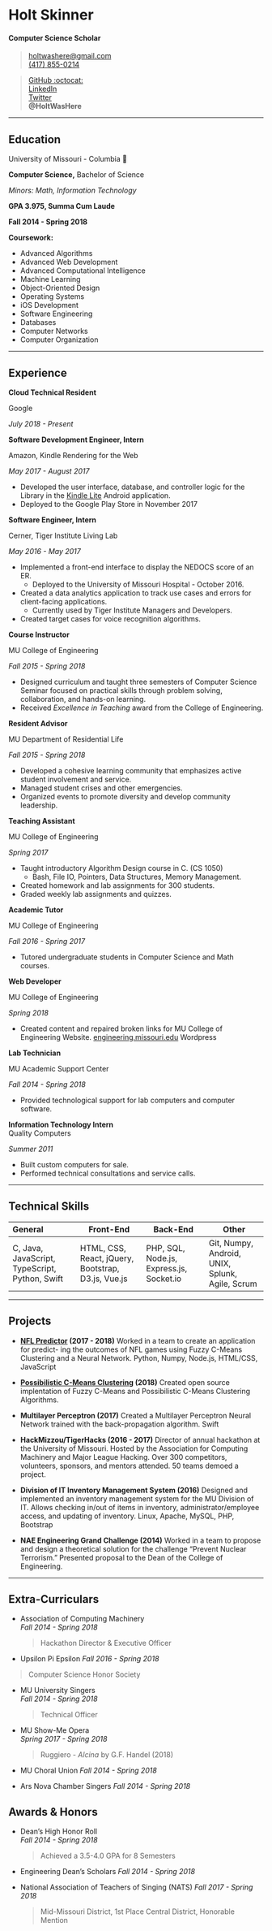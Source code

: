 # Holt Skinner

#### Computer Science Scholar

> [holtwashere@gmail.com](mailto:holtwashere@gmail.com)  
> [\(417\) 855-0214](1-417-855-0214)

> [GitHub :octocat:](https://github.com/HoltWasHere)  
> [LinkedIn](https://linkedin.com/in/HoltWasHere)  
> [Twitter](https://twitter.com/HoltWasHere)  
> **@HoltWasHere**

---

## Education

University of Missouri - Columbia :tiger:

**Computer Science,** Bachelor of Science

_Minors: Math, Information Technology_

**GPA 3.975, Summa Cum Laude**

**Fall 2014 - Spring 2018**

**Coursework:**

* Advanced Algorithms
* Advanced Web Development
* Advanced Computational Intelligence
* Machine Learning
* Object-Oriented Design
* Operating Systems
* iOS Development
* Software Engineering
* Databases
* Computer Networks
* Computer Organization

---

## Experience

**Cloud Technical Resident**

Google

_July 2018 - Present_


**Software Development Engineer, Intern**

Amazon, Kindle Rendering for the Web

_May 2017 - August 2017_

- Developed the user interface, database, and controller logic for the Library in the [Kindle Lite](https://play.google.com/store/apps/details?id=com.amazon.klite&hl=en) Android application.
- Deployed to the Google Play Store in November 2017

**Software Engineer, Intern**

Cerner, Tiger Institute Living Lab

_May 2016 - May 2017_

- Implemented a front-end interface to display the NEDOCS score of an ER.
  - Deployed to the University of Missouri Hospital - October 2016.
- Created a data analytics application to track use cases and errors for client-facing applications.
  - Currently used by Tiger Institute Managers and Developers.
- Created target cases for voice recognition algorithms.

**Course Instructor**

MU College of Engineering

_Fall 2015 - Spring 2018_

* Designed curriculum and taught three semesters of Computer Science Seminar focused on practical skills through problem solving, collaboration, and hands-on learning.
* Received _Excellence in Teaching_ award from the College of Engineering.

**Resident Advisor**

MU Department of Residential Life

_Fall 2015 - Spring 2018_

- Developed a cohesive learning community that emphasizes active student involvement and service.
- Managed student crises and other emergencies.
- Organized events to promote diversity and develop community leadership.

**Teaching Assistant**

MU College of Engineering

*Spring 2017*

- Taught introductory Algorithm Design course in C. (CS 1050)
  - Bash, File IO, Pointers, Data Structures, Memory Management.
- Created homework and lab assignments for 300 students.
- Graded weekly lab assignments and quizzes.

**Academic Tutor**

MU College of Engineering

_Fall 2016 - Spring 2017_

* Tutored undergraduate students in Computer Science and Math courses.

**Web Developer**

MU College of Engineering

_Spring 2018_

* Created content and repaired broken links for MU College of Engineering Website. [engineering.missouri.edu](engineering.missouri.edu) Wordpress

**Lab Technician**

MU Academic Support Center

_Fall 2014 - Spring 2018_

* Provided technological support for lab computers and computer software.

**Information Technology Intern**  
Quality Computers

_Summer 2011_

* Built custom computers for sale.
* Performed technical consultations and service calls.

---

## Technical Skills

| General                                | Front-End                                | Back-End                      | Other                                    |
| :------------------------------------- | ---------------------------------------- | ----------------------------- | ---------------------------------------- |
| C, Java, JavaScript, TypeScript, Python, Swift | HTML, CSS, React, jQuery, Bootstrap, D3.js, Vue.js | PHP, SQL, Node.js, Express.js, Socket.io | Git, Numpy, Android, UNIX, Splunk, Agile, Scrum |

---

## Projects

* **[NFL Predictor](https://github.com/jah3xc/MUCS-Capstone) \(2017 - 2018\)** Worked in a team to create an application for predict- ing the outcomes of NFL games using Fuzzy C-Means Clustering and a Neural Network. Python, Numpy, Node.js, HTML/CSS, JavaScript

* **[Possibilistic C-Means Clustering](https://github.com/holtwashere/PossibilisticCMeans/) \(2018\)** Created open source implentation of Fuzzy C-Means and Possibilistic C-Means Clustering Algorithms.

* **Multilayer Perceptron \(2017\)** Created a Multilayer Perceptron Neural Network trained with the back-propagation algorithm. Swift

* **HackMizzou/TigerHacks \(2016 - 2017\)** Director of annual hackathon at the University of Missouri. Hosted by the Association for Computing Machinery and Major League Hacking. Over 300 competitors, volunteers, sponsors, and mentors attended. 50 teams demoed a project.

* **Division of IT Inventory Management System \(2016\)** Designed and implemented an inventory management system for the MU Division of IT. Allows checking in/out of items in inventory, administrator/employee access, and updating of inventory. Linux, Apache, MySQL, PHP, Bootstrap

* **NAE Engineering Grand Challenge \(2014\)** Worked in a team to propose and design a theoretical solution for the challenge “Prevent Nuclear Terrorism.” Presented proposal to the Dean of the College of Engineering.

---

## Extra-Curriculars

* Association of Computing Machinery  
  _Fall 2014 - Spring 2018_
  > Hackathon Director & Executive Officer

* Upsilon Pi Epsilon
_Fall 2016 - Spring 2018_
> Computer Science Honor Society

* MU University Singers  
  _Fall 2014 - Spring 2018_
  > Technical Officer

* MU Show-Me Opera  
  _Spring 2017 - Spring 2018_
  > Ruggiero - _Alcina_ by G.F. Handel (2018)

* MU Choral Union
  _Fall 2014 - Spring 2018_

* Ars Nova Chamber Singers
  _Fall 2014 - Spring 2018_

## Awards & Honors

* Dean’s High Honor Roll  
  _Fall 2014 - Spring 2018_
  > Achieved a 3.5-4.0 GPA for 8 Semesters

* Engineering Dean’s Scholars
  _Fall 2014 - Spring 2018_

* National Association of Teachers of Singing (NATS)
  _Fall 2017 - Spring 2018_
  > Mid-Missouri District, 1st Place
  > Central District, Honorable Mention
